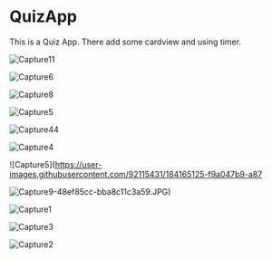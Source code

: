 # QuizApp
This is a Quiz App. There add some cardview and using timer.

![Capture11](https://user-images.githubusercontent.com/92115431/184164814-c6910d0c-ea53-462f-a6c9-3cebb59933f7.JPG)

![Capture6](https://user-images.githubusercontent.com/92115431/184164941-09c4166b-f15d-43e7-9bfa-28005d668f9b.JPG)

![Capture8](https://user-images.githubusercontent.com/92115431/184164825-727e5ab1-cda1-485e-bdca-a2359df4ac9a.JPG)


![Capture5](https://user-images.githubusercontent.com/92115431/184165009-08372564-7499-442e-abb1-235848a51973.JPG)

![Capture44](https://user-images.githubusercontent.com/92115431/184165041-b09843f4-74ba-46fa-b194-a952b9facce4.JPG)

![Capture4](https://user-images.githubusercontent.com/92115431/184165060-8950f906-8074-4ac2-8b4e-f18e1336decd.JPG)

![Capture5](https://user-images.githubusercontent.com/92115431/184165125-f9a047b9-a87

![Capture](https://user-images.githubusercontent.com/92115431/184165157-ac03d93e-d5a3-4f4d-a896-08924ae01b86.JPG)9-48ef85cc-bba8c11c3a59.JPG)

![Capture1](https://user-images.githubusercontent.com/92115431/184165174-e2746488-afd3-4983-a715-8a0209d2e78c.JPG)

![Capture3](https://user-images.githubusercontent.com/92115431/184165195-5c079b47-8191-405e-ba50-f8a79ab3e9d8.JPG)

![Capture2](https://user-images.githubusercontent.com/92115431/184165206-ca3f1c26-c417-4ee3-aef5-fa551674b09c.JPG)




